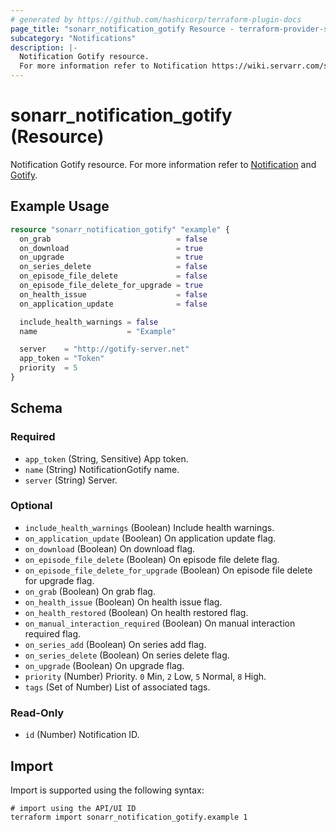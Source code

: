 ```yaml
---
# generated by https://github.com/hashicorp/terraform-plugin-docs
page_title: "sonarr_notification_gotify Resource - terraform-provider-sonarr"
subcategory: "Notifications"
description: |-
  Notification Gotify resource.
  For more information refer to Notification https://wiki.servarr.com/sonarr/settings#connect and Gotify https://wiki.servarr.com/sonarr/supported#gotify.
---
```


# sonarr_notification_gotify (Resource)

<!-- subcategory:Notifications -->
Notification Gotify resource.
For more information refer to [Notification](https://wiki.servarr.com/sonarr/settings#connect) and [Gotify](https://wiki.servarr.com/sonarr/supported#gotify).

## Example Usage

```terraform
resource "sonarr_notification_gotify" "example" {
  on_grab                            = false
  on_download                        = true
  on_upgrade                         = true
  on_series_delete                   = false
  on_episode_file_delete             = false
  on_episode_file_delete_for_upgrade = true
  on_health_issue                    = false
  on_application_update              = false

  include_health_warnings = false
  name                    = "Example"

  server    = "http://gotify-server.net"
  app_token = "Token"
  priority  = 5
}
```

<!-- schema generated by tfplugindocs -->
## Schema

### Required

- `app_token` (String, Sensitive) App token.
- `name` (String) NotificationGotify name.
- `server` (String) Server.

### Optional

- `include_health_warnings` (Boolean) Include health warnings.
- `on_application_update` (Boolean) On application update flag.
- `on_download` (Boolean) On download flag.
- `on_episode_file_delete` (Boolean) On episode file delete flag.
- `on_episode_file_delete_for_upgrade` (Boolean) On episode file delete for upgrade flag.
- `on_grab` (Boolean) On grab flag.
- `on_health_issue` (Boolean) On health issue flag.
- `on_health_restored` (Boolean) On health restored flag.
- `on_manual_interaction_required` (Boolean) On manual interaction required flag.
- `on_series_add` (Boolean) On series add flag.
- `on_series_delete` (Boolean) On series delete flag.
- `on_upgrade` (Boolean) On upgrade flag.
- `priority` (Number) Priority. `0` Min, `2` Low, `5` Normal, `8` High.
- `tags` (Set of Number) List of associated tags.

### Read-Only

- `id` (Number) Notification ID.

## Import

Import is supported using the following syntax:

```shell
# import using the API/UI ID
terraform import sonarr_notification_gotify.example 1
```
